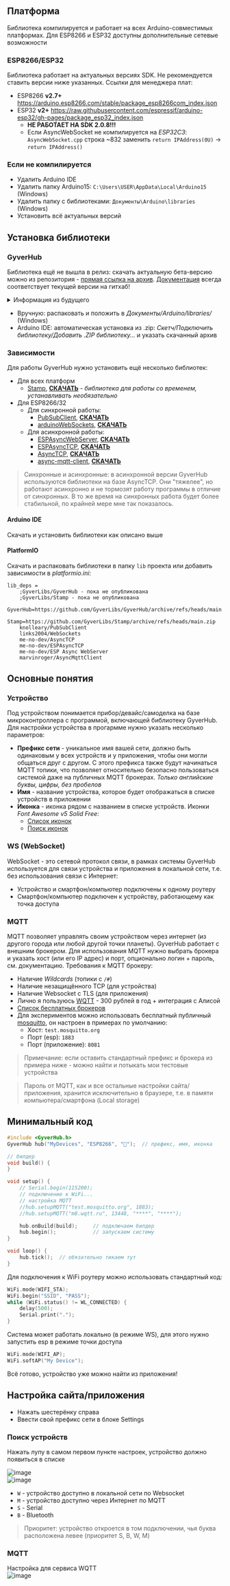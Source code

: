 ## Платформа
Библиотека компилируется и работает на всех Arduino-совместимых платформах. Для ESP8266 и ESP32 доступны дополнительные сетевые возможности

### ESP8266/ESP32
Библиотека работает на актуальных версиях SDK. Не рекомендуется ставить версии ниже указанных. Ссылки для менеджера плат:
- ESP8266 **v2.7+** https://arduino.esp8266.com/stable/package_esp8266com_index.json
- ESP32 **v2+** https://raw.githubusercontent.com/espressif/arduino-esp32/gh-pages/package_esp32_index.json
    - **НЕ РАБОТАЕТ НА SDK 2.0.8!!!**
    - Если AsyncWebSocket не компилируется на *ESP32C3*: `AsyncWebSocket.cpp` строка ~832 заменить `return IPAddress(0U)` -> `return IPAddress()`

### Если не компилируется
- Удалить Arduino IDE
- Удалить папку Arduino15: `C:\Users\USER\AppData\Local\Arduino15` (Windows)
- Удалить папку с библиотеками: `Документы\Arduino\libraries` (Windows)
- Установить всё актуальных версий

## Установка библиотеки
### GyverHub
Библиотека ещё не вышла в релиз: скачать актуальную бета-версию можно из репозитория - [прямая ссылка на архив](https://github.com/GyverLibs/GyverHub/archive/refs/heads/main.zip). [Документация](https://github.com/GyverLibs/GyverHub/wiki) всегда соответствует текущей версии на гитхаб!

<details>
<summary>Информация из будущего</summary>

- Библиотеку можно найти по названию **GyverHub** и установить через менеджер библиотек в:
    - Arduino IDE
    - Arduino IDE v2
    - PlatformIO
- [Скачать библиотеку](https://github.com/GyverLibs/GyverHub/archive/refs/heads/main.zip) .zip архивом для ручной установки:
    - Распаковать и положить в *Документы/Arduino/libraries/*
    - (Arduino IDE) автоматическая установка из .zip: *Скетч/Подключить библиотеку/Добавить .ZIP библиотеку…* и указать скачанный архив

</details>

- Вручную: распаковать и положить в *Документы/Arduino/libraries/* (Windows)
- Arduino IDE: автоматическая установка из .zip: *Скетч/Подключить библиотеку/Добавить .ZIP библиотеку…* и указать скачанный архив

### Зависимости
Для работы GyverHub нужно установить ещё несколько библиотек:
- Для всех платформ
    - [Stamp](https://github.com/GyverLibs/Stamp), [**СКАЧАТЬ**](https://github.com/GyverLibs/Stamp/archive/refs/heads/main.zip) - *библиотека для работы со временем, устанавливать необязательно*
- Для ESP8266/32
    - Для синхронной работы:
        - [PubSubClient](https://github.com/knolleary/pubsubclient), [**СКАЧАТЬ**](https://github.com/knolleary/pubsubclient/archive/refs/heads/master.zip)
        - [arduinoWebSockets](https://github.com/Links2004/arduinoWebSockets), [**СКАЧАТЬ**](https://github.com/Links2004/arduinoWebSockets/archive/refs/heads/master.zip)
    - Для асинхронной работы:
        - [ESPAsyncWebServer](https://github.com/me-no-dev/ESPAsyncWebServer), [**СКАЧАТЬ**](https://github.com/me-no-dev/ESPAsyncWebServer/archive/refs/heads/master.zip)
        - [ESPAsyncTCP](https://github.com/me-no-dev/ESPAsyncTCP), [**СКАЧАТЬ**](https://github.com/me-no-dev/ESPAsyncTCP/archive/refs/heads/master.zip)
        - [AsyncTCP](https://github.com/me-no-dev/AsyncTCP), [**СКАЧАТЬ**](https://github.com/me-no-dev/AsyncTCP/archive/refs/heads/master.zip)
        - [async-mqtt-client](https://github.com/marvinroger/async-mqtt-client), [**СКАЧАТЬ**](https://github.com/marvinroger/async-mqtt-client/archive/refs/heads/develop.zip)

> Синхронные и асинхронные: в асинхронной версии GyverHub используются библиотеки на базе AsyncTCP. Они "тяжелее", но работают асинхронно и не тормозят работу программы в отличие от синхронных. В то же время на синхронных работа будет более стабильной, по крайней мере мне так показалось.

#### Arduino IDE
Скачать и установить библиотеки как описано выше

#### PlatformIO
Скачать и распаковать библиотеки в папку `lib` проекта или добавить зависимости в *platformio.ini*:

```dosini
lib_deps =
    ;GyverLibs/GyverHub - пока не опубликована
    ;GyverLibs/Stamp - пока не опубликована
    GyverHub=https://github.com/GyverLibs/GyverHub/archive/refs/heads/main.zip
    Stamp=https://github.com/GyverLibs/Stamp/archive/refs/heads/main.zip
    knolleary/PubSubClient
    links2004/WebSockets
    me-no-dev/AsyncTCP
    me-no-dev/ESPAsyncTCP
    me-no-dev/ESP Async WebServer
    marvinroger/AsyncMqttClient
```

## Основные понятия
### Устройство
Под устройством понимается прибор/девайс/самоделка на базе микроконтроллера с программой, включающей библиотеку GyverHub. Для настройки устройства в прогармме нужно указать несколько параметров:
- **Префикс сети** - уникальное имя вашей сети, должно быть одинаковым у всех устройств и у приложения, чтобы они могли общаться друг с другом. С этого префикса также будут начинаться MQTT топики, что позволяет относительно безопасно пользоваться системой даже на публичных MQTT брокерах. *Только английские буквы, цифры, без пробелов*
- **Имя** - название устройства, которое будет отображаться в списке устройств в приложении
- **Иконка** - иконка рядом с названием в списке устройств. Иконки *Font Awesome v5 Solid Free*:
    - [Список иконок](https://fontawesome.com/v5/cheatsheet/free/solid)
    - [Поиск иконок](https://fontawesome.com/v5/search?o=r&m=free&s=solid)

### WS (WebSocket)
WebSocket - это сетевой протокол связи, в рамках системы GyverHub используется для связи устройства и приложения в локальной сети, т.е. без использования связи с Интернет:
- Устройство и смартфон/компьютер подключены к одному роутеру
- Смартфон/компьютер подключен к устройству, работающему как точка доступа

### MQTT
MQTT позволяет управлять своим устройством через интернет (из другого города или любой другой точки планеты). GyverHub работает с внешним брокером. Для использования MQTT нужно выбрать брокера и указать хост (или его IP адрес) и порт, опционально логин + пароль, см. документацию. Требования к MQTT брокеру:
- Наличие *Wildcards* (топики с `/#`)
- Наличие незащищённого TCP (для устройства)
- Наличие Websocket с TLS (для приложения)
- Лично я пользуюсь [WQTT](https://www.wqtt.ru/) - 300 рублей в год + интеграция с Алисой
- [Список бесплатных брокеров](https://kotyara12.ru/iot/cloud_services/)
- Для экспериментов можно использовать бесплатный публичный [mosquitto](https://test.mosquitto.org/), он настроен в примерах по умолчанию:
  - Хост: `test.mosquitto.org`
  - Порт (esp): `1883`
  - Порт (приложение): `8081`

> Примечание: если оставить стандартный префикс и брокера из примера ниже - можно найти и потыкать мои тестовые устройства

> Пароль от MQTT, как и все остальные настройки сайта/приложения, хранится исключительно в браузере, т.е. в памяти компьютера/смартфона (Local storage)

## Минимальный код
```cpp
#include <GyverHub.h>
GyverHub hub("MyDevices", "ESP8266", "");  // префикс, имя, иконка

// билдер
void build() {
}

void setup() {
    // Serial.begin(115200);
    // подключение к WiFi...
    // настройка MQTT
    //hub.setupMQTT("test.mosquitto.org", 1883);
    //hub.setupMQTT("m8.wqtt.ru", 13448, "****", "****");

    hub.onBuild(build);     // подключаем билдер
    hub.begin();            // запускаем систему
}

void loop() {
    hub.tick();  // обязательно тикаем тут
}
```

Для подключения к WiFi роутеру можно использовать стандартный код:
```cpp
WiFi.mode(WIFI_STA);
WiFi.begin("SSID", "PASS");
while (WiFi.status() != WL_CONNECTED) {
    delay(500);
    Serial.print(".");
}
```

Система может работать локально (в режиме WS), для этого нужно запустить esp в режиме точки доступа
```cpp
WiFi.mode(WIFI_AP);
WiFi.softAP("My Device");
```

Всё готово, устройство уже можно найти из приложения!

## Настройка сайта/приложения
- Нажать шестерёнку справа
- Ввести свой префикс сети в блоке Settings

### Поиск устройств
Нажать лупу в самом первом пункте настроек, устройство должно появиться в списке

![image](https://user-images.githubusercontent.com/84599917/236940953-c5d64dd3-6302-4839-8fc2-58fdb666357b.png)  
![image](https://user-images.githubusercontent.com/84599917/236945607-75249359-33ac-4935-a741-edf7cca7ab03.png)  

- `W` - устройство доступно в локальной сети по Websocket
- `M` - устройство доступно через Интернет по MQTT
- `S` - Serial
- `B` - Bluetooth

> Приоритет: устройство откроется в том подключении, чья буква расположена левее (приоритет S, B, W, M)

### MQTT
Настройка для сервиса WQTT  
![image](https://user-images.githubusercontent.com/84599917/236941720-0dbe174f-dc7e-43cf-bb46-38c7d902a30c.png)  